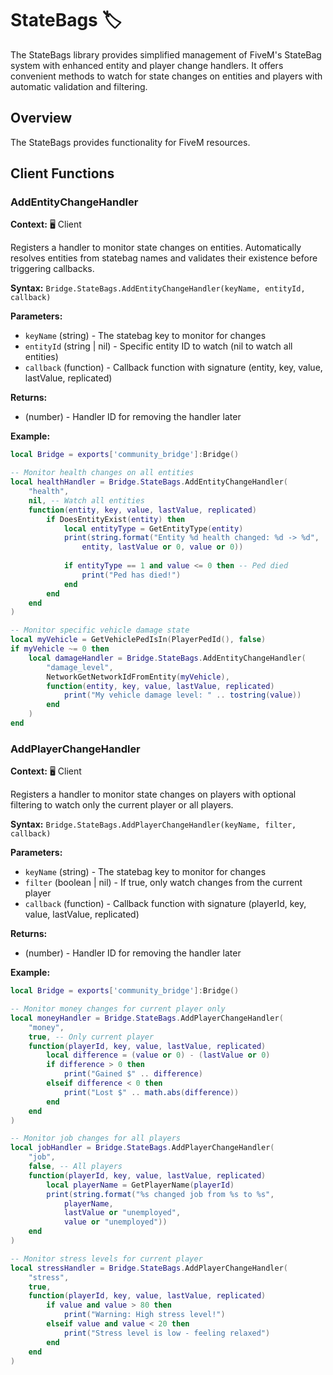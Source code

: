# StateBags 🏷️

<!--META
nav: true
toc: true
description: The StateBags library provides simplified management of FiveM's StateBag system with enhanced entity and player change handlers. It offers convenient methods to watch for state changes on entities and players with automatic validation and filtering.
-->

The StateBags library provides simplified management of FiveM's StateBag system with enhanced entity and player change handlers. It offers convenient methods to watch for state changes on entities and players with automatic validation and filtering.

## Overview

The StateBags provides functionality for FiveM resources.

## Client Functions

### AddEntityChangeHandler

<!--TOC: AddEntityChangeHandler-->

**Context:** 🖥️ Client

Registers a handler to monitor state changes on entities. Automatically resolves entities from statebag names and validates their existence before triggering callbacks.

**Syntax:** `Bridge.StateBags.AddEntityChangeHandler(keyName, entityId, callback)`

**Parameters:**
- `keyName` (string) - The statebag key to monitor for changes
- `entityId` (string | nil) - Specific entity ID to watch (nil to watch all entities)
- `callback` (function) - Callback function with signature (entity, key, value, lastValue, replicated)

**Returns:**
- (number) - Handler ID for removing the handler later

**Example:**
```lua
local Bridge = exports['community_bridge']:Bridge()

-- Monitor health changes on all entities
local healthHandler = Bridge.StateBags.AddEntityChangeHandler(
    "health",
    nil, -- Watch all entities
    function(entity, key, value, lastValue, replicated)
        if DoesEntityExist(entity) then
            local entityType = GetEntityType(entity)
            print(string.format("Entity %d health changed: %d -> %d", 
                entity, lastValue or 0, value or 0))
            
            if entityType == 1 and value <= 0 then -- Ped died
                print("Ped has died!")
            end
        end
    end
)

-- Monitor specific vehicle damage state
local myVehicle = GetVehiclePedIsIn(PlayerPedId(), false)
if myVehicle ~= 0 then
    local damageHandler = Bridge.StateBags.AddEntityChangeHandler(
        "damage_level",
        NetworkGetNetworkIdFromEntity(myVehicle),
        function(entity, key, value, lastValue, replicated)
            print("My vehicle damage level: " .. tostring(value))
        end
    )
end
```

### AddPlayerChangeHandler

<!--TOC: AddPlayerChangeHandler-->

**Context:** 🖥️ Client

Registers a handler to monitor state changes on players with optional filtering to watch only the current player or all players.

**Syntax:** `Bridge.StateBags.AddPlayerChangeHandler(keyName, filter, callback)`

**Parameters:**
- `keyName` (string) - The statebag key to monitor for changes
- `filter` (boolean | nil) - If true, only watch changes from the current player
- `callback` (function) - Callback function with signature (playerId, key, value, lastValue, replicated)

**Returns:**
- (number) - Handler ID for removing the handler later

**Example:**
```lua
local Bridge = exports['community_bridge']:Bridge()

-- Monitor money changes for current player only
local moneyHandler = Bridge.StateBags.AddPlayerChangeHandler(
    "money",
    true, -- Only current player
    function(playerId, key, value, lastValue, replicated)
        local difference = (value or 0) - (lastValue or 0)
        if difference > 0 then
            print("Gained $" .. difference)
        elseif difference < 0 then
            print("Lost $" .. math.abs(difference))
        end
    end
)

-- Monitor job changes for all players
local jobHandler = Bridge.StateBags.AddPlayerChangeHandler(
    "job",
    false, -- All players
    function(playerId, key, value, lastValue, replicated)
        local playerName = GetPlayerName(playerId)
        print(string.format("%s changed job from %s to %s", 
            playerName, 
            lastValue or "unemployed", 
            value or "unemployed"))
    end
)

-- Monitor stress levels for current player
local stressHandler = Bridge.StateBags.AddPlayerChangeHandler(
    "stress",
    true,
    function(playerId, key, value, lastValue, replicated)
        if value and value > 80 then
            print("Warning: High stress level!")
        elseif value and value < 20 then
            print("Stress level is low - feeling relaxed")
        end
    end
)
```


